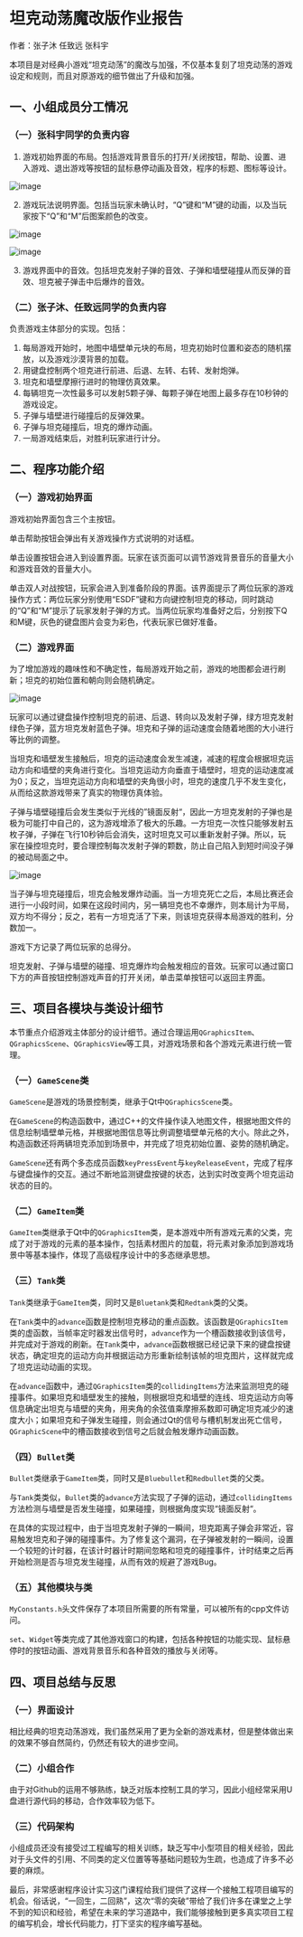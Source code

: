 # 坦克动荡魔改版作业报告

作者：张子沐 任致远 张科宇

本项目是对经典小游戏“坦克动荡”的魔改与加强，不仅基本复刻了坦克动荡的游戏设定和规则，而且对原游戏的细节做出了升级和加强。

## 一、小组成员分工情况

### （一）张科宇同学的负责内容

1. 游戏初始界面的布局。包括游戏背景音乐的打开/关闭按钮，帮助、设置、进入游戏、退出游戏等按钮的鼠标悬停动画及音效，程序的标题、图标等设计。

![image](img/READMEimg/1.png)

2. 游戏玩法说明界面。包括当玩家未确认时，“Q”键和“M”键的动画，以及当玩家按下“Q”和“M”后图案颜色的改变。

![image](img/READMEimg/2.png)

![image](img/READMEimg/3.png)

3. 游戏界面中的音效。包括坦克发射子弹的音效、子弹和墙壁碰撞从而反弹的音效、坦克被子弹击中后爆炸的音效。

### （二）张子沐、任致远同学的负责内容

负责游戏主体部分的实现。包括：

1. 每局游戏开始时，地图中墙壁单元块的布局，坦克初始时位置和姿态的随机摆放，以及游戏沙漠背景的加载。
2. 用键盘控制两个坦克进行前进、后退、左转、右转、发射炮弹。
3. 坦克和墙壁摩擦行进时的物理仿真效果。
4. 每辆坦克一次性最多可以发射5颗子弹、每颗子弹在地图上最多存在10秒钟的游戏设定。
5. 子弹与墙壁进行碰撞后的反弹效果。
6. 子弹与坦克碰撞后，坦克的爆炸动画。
7. 一局游戏结束后，对胜利玩家进行计分。

## 二、程序功能介绍

### （一）游戏初始界面

游戏初始界面包含三个主按钮。

单击帮助按钮会弹出有关游戏操作方式说明的对话框。

单击设置按钮会进入到设置界面。玩家在该页面可以调节游戏背景音乐的音量大小和游戏音效的音量大小。

单击双人对战按钮，玩家会进入到准备阶段的界面。该界面提示了两位玩家的游戏操作方式：两位玩家分别使用“ESDF”键和方向键控制坦克的移动，同时跳动的“Q”和“M”提示了玩家发射子弹的方式。当两位玩家均准备好之后，分别按下Q和M键，灰色的键盘图片会变为彩色，代表玩家已做好准备。

### （二）游戏界面

为了增加游戏的趣味性和不确定性，每局游戏开始之前，游戏的地图都会进行刷新；坦克的初始位置和朝向则会随机确定。

![image](img/READMEimg/4.png)

玩家可以通过键盘操作控制坦克的前进、后退、转向以及发射子弹，绿方坦克发射绿色子弹，蓝方坦克发射蓝色子弹。坦克和子弹的运动速度会随着地图的大小进行等比例的调整。

当坦克和墙壁发生接触后，坦克的运动速度会发生减速，减速的程度会根据坦克运动方向和墙壁的夹角进行变化。当坦克运动方向垂直于墙壁时，坦克的运动速度减为0；反之，当坦克运动方向和墙壁的夹角很小时，坦克的速度几乎不发生变化，从而给这款游戏带来了真实的物理仿真体验。

子弹与墙壁碰撞后会发生类似于光线的”镜面反射“，因此一方坦克发射的子弹也是极为可能打中自己的，这为游戏增添了极大的乐趣。一方坦克一次性只能够发射五枚子弹，子弹在飞行10秒钟后会消失，这时坦克又可以重新发射子弹。所以，玩家在操控坦克时，要合理控制每次发射子弹的颗数，防止自己陷入到短时间没子弹的被动局面之中。

![image](img/READMEimg/5.png)

当子弹与坦克碰撞后，坦克会触发爆炸动画。当一方坦克死亡之后，本局比赛还会进行一小段时间，如果在这段时间内，另一辆坦克也不幸爆炸，则本局计为平局，双方均不得分；反之，若有一方坦克活了下来，则该坦克获得本局游戏的胜利，分数加一。

游戏下方记录了两位玩家的总得分。

坦克发射、子弹与墙壁的碰撞、坦克爆炸均会触发相应的音效。玩家可以通过窗口下方的声音按钮控制游戏声音的打开关闭，单击菜单按钮可以返回主界面。

## 三、项目各模块与类设计细节

本节重点介绍游戏主体部分的设计细节。通过合理运用`QGraphicsItem`、`QGraphicsScene`、`QGraphicsView`等工具，对游戏场景和各个游戏元素进行统一管理。

### （一）`GameScene`类

`GameScene`是游戏的场景控制类，继承于Qt中`QGraphicsScene`类。

在`GameScene`的构造函数中，通过C++的文件操作读入地图文件，根据地图文件的信息绘制墙壁单元格，并根据地图信息等比例调整墙壁单元格的大小。除此之外，构造函数还将两辆坦克添加到场景中，并完成了坦克初始位置、姿势的随机确定。

`GameScene`还有两个多态成员函数`keyPressEvent`与`keyReleaseEvent`，完成了程序与键盘操作的交互。通过不断地监测键盘按键的状态，达到实时改变两个坦克运动状态的目的。

### （二）`GameItem`类

`GameItem`类继承于Qt中的`QGraphicsItem`类，是本游戏中所有游戏元素的父类，完成了对于游戏的元素的基本操作，包括素材图片的加载，将元素对象添加到游戏场景中等基本操作，体现了高级程序设计中的多态继承思想。

### （三）`Tank`类

`Tank`类继承于`GameItem`类，同时又是`Bluetank`类和`Redtank`类的父类。

在`Tank`类中的`advance`函数是控制坦克移动的重点函数。该函数是`QGraphicsItem`类的虚函数，当帧率定时器发出信号时，`advance`作为一个槽函数接收到该信号，并完成对于游戏的刷新。在`Tank`类中，`advance`函数根据已经记录下来的键盘按键状态，确定坦克的运动方向并根据运动方形重新绘制该帧的坦克图片，这样就完成了坦克运动动画的实现。

在`advance`函数中，通过`QGraphicsItem`类的`collidingItems`方法来监测坦克的碰撞事件。如果坦克和墙壁发生的接触，则根据坦克和墙壁的连线、坦克运动方向等信息确定出坦克与墙壁的夹角，用夹角的余弦值乘摩擦系数即可确定坦克减少的速度大小；如果坦克和子弹发生碰撞，则会通过Qt的信号与槽机制发出死亡信号，`QGraphicScene`中的槽函数接收到信号之后就会触发爆炸动画函数。

### （四）`Bullet`类

`Bullet`类继承于`GameItem`类，同时又是`Bluebullet`和`Redbullet`类的父类。

与`Tank`类类似，`Bullet`类的`advance`方法实现了子弹的运动，通过`collidingItems`方法检测与墙壁是否发生碰撞，如果碰撞，则根据角度实现“镜面反射“。

在具体的实现过程中，由于当坦克发射子弹的一瞬间，坦克距离子弹会非常近，容易触发坦克和子弹的碰撞事件。为了修复这个漏洞，在子弹被发射的一瞬间，设置一个较短的计时器，在该计时器计时期间忽略和坦克的碰撞事件，计时结束之后再开始检测是否与坦克发生碰撞，从而有效的规避了游戏Bug。

### （五）其他模块与类

`MyConstants.h`头文件保存了本项目所需要的所有常量，可以被所有的cpp文件访问。

`set`、`Widget`等类完成了其他游戏窗口的构建，包括各种按钮的功能实现、鼠标悬停时的按钮动画、游戏背景音乐和各种音效的播放与关闭等。

## 四、项目总结与反思

### （一）界面设计

相比经典的坦克动荡游戏，我们虽然采用了更为全新的游戏素材，但是整体做出来的效果不够自然简约，仍然还有较大的进步空间。

### （二）小组合作

由于对Github的运用不够熟练，缺乏对版本控制工具的学习，因此小组经常采用U盘进行源代码的移动，合作效率较为低下。

### （三）代码架构

小组成员还没有接受过工程编写的相关训练，缺乏写中小型项目的相关经验，因此对于头文件的引用、不同类的定义位置等等基础问题较为生疏，也造成了许多不必要的麻烦。

最后，非常感谢程序设计实习这门课程给我们提供了这样一个接触工程项目编写的机会。俗话说，“一回生，二回熟”，这次“零的突破”带给了我们许多在课堂之上学不到的知识和经验，希望在未来的学习道路中，我们能够接触到更多真实项目工程的编写机会，增长代码能力，打下坚实的程序编写基础。
